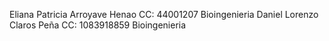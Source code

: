 Eliana Patricia Arroyave Henao
CC: 44001207
Bioingenieria
Daniel Lorenzo Claros Peña
CC: 1083918859
Bioingenieria

